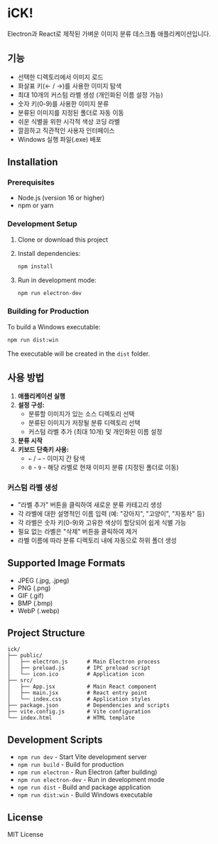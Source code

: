 # iCK!

Electron과 React로 제작된 가벼운 이미지 분류 데스크톱 애플리케이션입니다.

## 기능

- 선택한 디렉토리에서 이미지 로드
- 화살표 키(← / →)를 사용한 이미지 탐색
- 최대 10개의 커스텀 라벨 생성 (개인화된 이름 설정 가능)
- 숫자 키(0-9)를 사용한 이미지 분류
- 분류된 이미지를 지정된 폴더로 자동 이동
- 쉬운 식별을 위한 시각적 색상 코딩 라벨
- 깔끔하고 직관적인 사용자 인터페이스
- Windows 실행 파일(.exe) 배포

## Installation

### Prerequisites

- Node.js (version 16 or higher)
- npm or yarn

### Development Setup

1. Clone or download this project
2. Install dependencies:
   ```bash
   npm install
   ```

3. Run in development mode:
   ```bash
   npm run electron-dev
   ```

### Building for Production

To build a Windows executable:

```bash
npm run dist:win
```

The executable will be created in the `dist` folder.

## 사용 방법

1. **애플리케이션 실행**
2. **설정 구성:**
   - 분류할 이미지가 있는 소스 디렉토리 선택
   - 분류된 이미지가 저장될 분류 디렉토리 선택
   - 커스텀 라벨 추가 (최대 10개) 및 개인화된 이름 설정
3. **분류 시작**
4. **키보드 단축키 사용:**
   - `←` / `→` - 이미지 간 탐색
   - `0` - `9` - 해당 라벨로 현재 이미지 분류 (지정된 폴더로 이동)

### 커스텀 라벨 생성

- "라벨 추가" 버튼을 클릭하여 새로운 분류 카테고리 생성
- 각 라벨에 대한 설명적인 이름 입력 (예: "강아지", "고양이", "자동차" 등)
- 각 라벨은 숫자 키(0-9)와 고유한 색상이 할당되어 쉽게 식별 가능
- 필요 없는 라벨은 "삭제" 버튼을 클릭하여 제거
- 라벨 이름에 따라 분류 디렉토리 내에 자동으로 하위 폴더 생성

## Supported Image Formats

- JPEG (.jpg, .jpeg)
- PNG (.png)
- GIF (.gif)
- BMP (.bmp)
- WebP (.webp)

## Project Structure

```
ick/
├── public/
│   ├── electron.js      # Main Electron process
│   ├── preload.js       # IPC preload script
│   └── icon.ico         # Application icon
├── src/
│   ├── App.jsx          # Main React component
│   ├── main.jsx         # React entry point
│   └── index.css        # Application styles
├── package.json         # Dependencies and scripts
├── vite.config.js       # Vite configuration
└── index.html           # HTML template
```

## Development Scripts

- `npm run dev` - Start Vite development server
- `npm run build` - Build for production
- `npm run electron` - Run Electron (after building)
- `npm run electron-dev` - Run in development mode
- `npm run dist` - Build and package application
- `npm run dist:win` - Build Windows executable

## License

MIT License